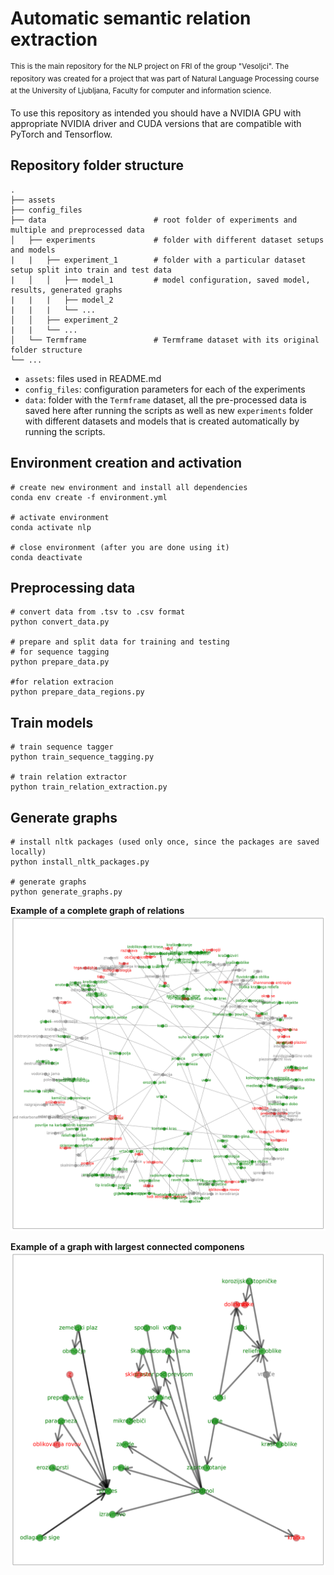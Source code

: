 # Automatic semantic relation extraction
<sup>This is the main repository for the NLP project on FRI of the group "Vesoljci". The repository was created for a project that was part of Natural Language Processing course at the University of Ljubljana, Faculty for computer and information science.</sub>

To use this repository as intended you should have a NVIDIA GPU with appropriate NVIDIA driver and CUDA versions that are compatible with PyTorch and Tensorflow.

## Repository folder structure
    .
    ├── assets
    ├── config_files
    ├── data                        # root folder of experiments and multiple and preprocessed data
    │   ├── experiments             # folder with different dataset setups and models
    |   |   ├── experiment_1        # folder with a particular dataset setup split into train and test data
    |   │   │   ├── model_1         # model configuration, saved model, results, generated graphs
    |   |   |   ├── model_2
    |   |   |   └── ...
    │   │   ├── experiment_2
    |   |   └── ... 
    │   └── Termframe               # Termframe dataset with its original folder structure
    └── ...

- `assets`: files used in README.md
- `config_files`: configuration parameters for each of the experiments
- `data`: folder with the `Termframe` dataset, all the pre-processed data is saved here after running the
          scripts as well as new `experiments` folder with different datasets and models that is created automatically by running the scripts.

## Environment creation and activation

```
# create new environment and install all dependencies
conda env create -f environment.yml

# activate environment
conda activate nlp

# close environment (after you are done using it)
conda deactivate
```

## Preprocessing data
```
# convert data from .tsv to .csv format
python convert_data.py

# prepare and split data for training and testing
# for sequence tagging
python prepare_data.py

#for relation extracion
python prepare_data_regions.py
```

## Train models
```
# train sequence tagger
python train_sequence_tagging.py

# train relation extractor
python train_relation_extraction.py
```

## Generate graphs
```
# install nltk packages (used only once, since the packages are saved locally)
python install_nltk_packages.py

# generate graphs
python generate_graphs.py
```

**Example of a complete graph of relations**
![Image of a generated graph](/assets/graph.png)

**Example of a graph with largest connected componens**
![Image of a generated graph](/assets/max_wcc_graph.png)
